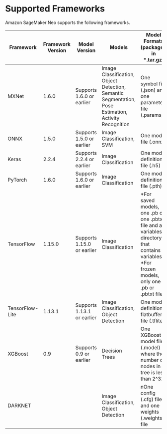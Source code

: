 # Supported Frameworks<a name="neo-supported-devices-edge-frameworks"></a>

Amazon SageMaker Neo supports the following frameworks\. 


| Framework | Framework Version | Model Version | Models | Model Formats \(packaged in \*\.tar\.gz\) | Toolkits | 
| --- | --- | --- | --- | --- | --- | 
| MXNet | 1\.6\.0 | Supports 1\.6\.0 or earlier | Image Classification, Object Detection, Semantic Segmentation, Pose Estimation, Activity Recognition | One symbol file \(\.json\) and one parameter file \(\.params\) | GluonCV v0\.8\.0 | 
| ONNX | 1\.5\.0 | Supports 1\.5\.0 or earlier | Image Classification, SVM | One model file \(\.onnx\) |  | 
| Keras | 2\.2\.4 | Supports 2\.2\.4 or earlier | Image Classification | One model definition file \(\.h5\) |  | 
| PyTorch | 1\.6\.0 | Supports 1\.6\.0 or earlier | Image Classification | One model definition file \(\.pth\) |  | 
| TensorFlow | 1\.15\.0 | Supports 1\.15\.0 or earlier | Image Classification | \*For saved models, one \.pb or one \.pbtxt file and a variables directory that contains variables \*For frozen models, only one \.pb or \.pbtxt file |  | 
| TensorFlow\-Lite | 1\.13\.1 | Supports 1\.13\.1 or earlier | Image Classification, Object Detection | One model definition flatbuffer file \(\.tflite\) |  | 
| XGBoost | 0\.9 | Supports 0\.9 or earlier | Decision Trees | One XGBoost model file \(\.model\) where the number of nodes in a tree is less than 2^31 |  | 
| DARKNET |  |  | Image Classification, Object Detection | nOne config \(\.cfg\) file and one weights \(\.weights\) file |  | 